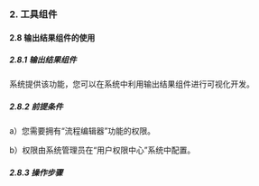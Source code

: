 ### 2. 工具组件

#### 2.8 输出结果组件的使用

##### 2.8.1 输出结果组件

系统提供该功能，您可以在系统中利用输出结果组件进行可视化开发。

##### 2.8.2 前提条件

a）您需要拥有“流程编辑器”功能的权限。

b）权限由系统管理员在“用户权限中心”系统中配置。

##### 2.8.3 操作步骤
